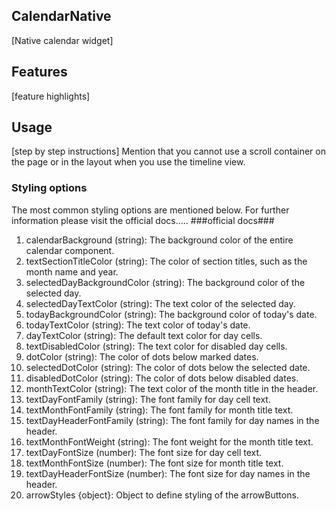 ## CalendarNative
[Native calendar widget]

## Features
[feature highlights]

## Usage
[step by step instructions]
Mention that you cannot use a scroll container on the page or in the layout when you use the timeline view.

### Styling options
The most common styling options are mentioned below. For further information please visit the official docs..... ###official docs###
1.	calendarBackground (string): The background color of the entire calendar component.
2.	textSectionTitleColor (string): The color of section titles, such as the month name and year.
4.	selectedDayBackgroundColor (string): The background color of the selected day.
5.	selectedDayTextColor (string): The text color of the selected day.
6.	todayBackgroundColor (string): The background color of today's date.
7.	todayTextColor (string): The text color of today's date.
8.	dayTextColor (string): The default text color for day cells.
9.	textDisabledColor (string): The text color for disabled day cells.
10.	dotColor (string): The color of dots below marked dates.
11.	selectedDotColor (string): The color of dots below the selected date.
12.	disabledDotColor (string): The color of dots below disabled dates.
13.	monthTextColor (string): The text color of the month title in the header.
14. textDayFontFamily (string): The font family for day cell text.
15. textMonthFontFamily (string): The font family for month title text.
16.	textDayHeaderFontFamily (string): The font family for day names in the header.
17.	textMonthFontWeight (string): The font weight for the month title text.
18.	textDayFontSize (number): The font size for day cell text.
19.	textMonthFontSize (number): The font size for month title text.
20.	textDayHeaderFontSize (number): The font size for day names in the header.
21. arrowStyles {object}: Object to define styling of the arrowButtons.
